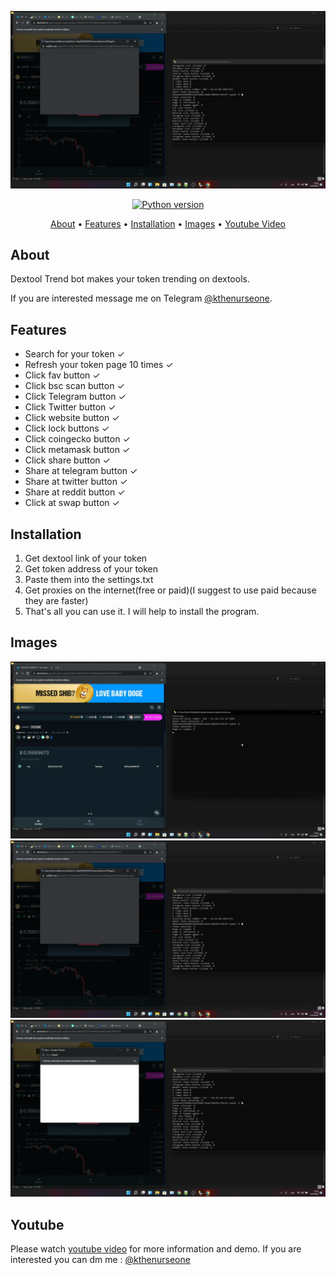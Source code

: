 <p align="center"><a href="https://youtu.be/knwsA7hCPoA" target="_blank"><img src="https://github.com/kthenurseone/dextool_trendbot/blob/main/2.png?raw=true"></a></p>

<p align="center">
    <a href="https://www.python.org/downloads/release/python-380/"><img src="https://img.shields.io/badge/python-3.8-blue.svg?style=plastic" alt="Python version"></a>
</p>

<p align="center">
  <a href="#about">About</a>
  •
  <a href="#features">Features</a>
  •
  <a href="#installation">Installation</a>
  •
  <a href="#images">Images</a>
  •
  <a href="#youtube">Youtube Video</a>
</p>

## About
Dextool Trend bot makes your token trending on dextools.

If you are interested message me on Telegram [@kthenurseone](https://t.me/kthenurseone). 

## Features
- Search for your token ✓
- Refresh your token page 10 times ✓
- Click fav button ✓
- Click bsc scan button ✓
- Click Telegram button ✓
- Click Twitter button ✓
- Click website button ✓
- Click lock buttons ✓
- Click coingecko button ✓
- Click metamask button ✓
- Click share button ✓
- Share at telegram button ✓
- Share at twitter button ✓
- Share at reddit button ✓
- Click at swap button ✓



## Installation
1) Get dextool link of your token
2) Get token address of your token
3) Paste them into the settings.txt
4) Get proxies on the internet(free or paid)(I suggest to use paid because they are faster)
5) That's all you can use it.
I will help to install the program.


## Images
![Dextool_Bot](https://github.com/kthenurseone/dextool_trendbot/blob/main/1.png?raw=true)
![Dextool_Bot](https://github.com/kthenurseone/dextool_trendbot/blob/main/2.png?raw=true)
![Dextool_Bot](https://github.com/kthenurseone/dextool_trendbot/blob/main/3.png?raw=true)



## Youtube
Please watch [youtube video](https://youtu.be/knwsA7hCPoA) for more information and demo. If you are interested you can dm me : [@kthenurseone](https://t.me/kthenurseone)
